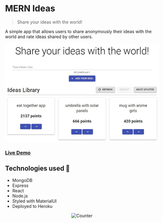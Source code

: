 # MERN Ideas

> Share your ideas with the world!

A simple app that allows users to share anonymously their ideas with the world and rate ideas shared by other users.

![](screenshot.jpg)

### [Live Demo](https://mern-ideas.herokuapp.com/)

## Technologies used 🔧

- MongoDB
- Express
- React
- Node.js
- Styled with MaterialUI
- Deployed to Heroku

<p style="text-align: center;">
    <img src="https://counter3.stat.ovh/private/freecounterstat.php?c=mnxnuj9wdju2xc3brxn3cdbtpy7ayqp6" alt="Counter">
</p>